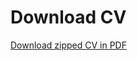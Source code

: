 # Download CV


[Download zipped CV in PDF](https://api.github.com/repos/JJ/cv/actions/artifacts/45881236/zip;)

